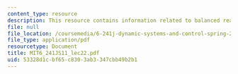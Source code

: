 ```yaml
---
content_type: resource
description: This resource contains information related to balanced realization.
file: null
file_location: /coursemedia/6-241j-dynamic-systems-and-control-spring-2011/53328d1cbf65c8303ab3347cbb49b2b1_MIT6_241JS11_lec22.pdf
file_type: application/pdf
resourcetype: Document
title: MIT6_241JS11_lec22.pdf
uid: 53328d1c-bf65-c830-3ab3-347cbb49b2b1
---
```

